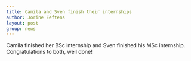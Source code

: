 ```yaml
---
title: Camila and Sven finish their internships
author: Jorine Eeftens
layout: post
group: news
---
```


Camila finished her BSc internship and Sven finished his MSc internship. Congratulations to both, well done!
